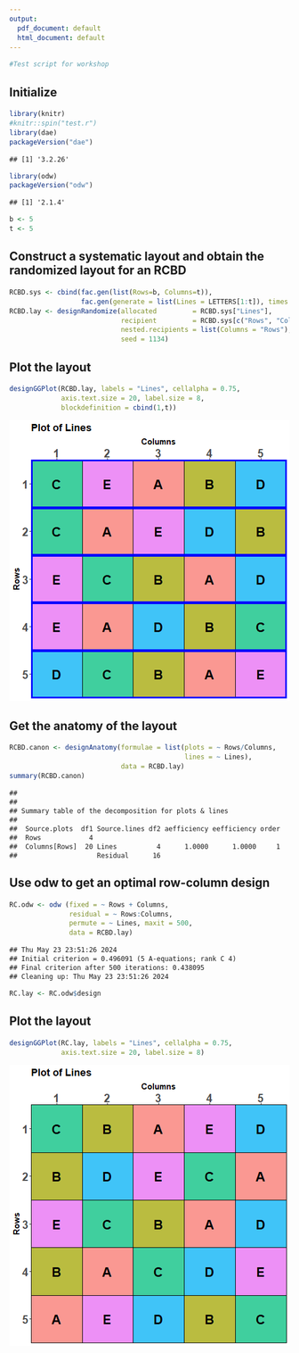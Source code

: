 ```yaml
---
output:
  pdf_document: default
  html_document: default
---
```



``` r
#Test script for workshop
```

## Initialize


``` r
library(knitr)
#knitr::spin("test.r")
library(dae)
packageVersion("dae")
```

```
## [1] '3.2.26'
```

``` r
library(odw)
packageVersion("odw")
```

```
## [1] '2.1.4'
```

``` r
b <- 5
t <- 5
```

## Construct a systematic layout and obtain the randomized layout for an RCBD


``` r
RCBD.sys <- cbind(fac.gen(list(Rows=b, Columns=t)),
                  fac.gen(generate = list(Lines = LETTERS[1:t]), times = b))
RCBD.lay <- designRandomize(allocated         = RCBD.sys["Lines"], 
                            recipient         = RCBD.sys[c("Rows", "Columns")], 
                            nested.recipients = list(Columns = "Rows"),
                            seed = 1134)
```

## Plot the layout


``` r
designGGPlot(RCBD.lay, labels = "Lines", cellalpha = 0.75,
             axis.text.size = 20, label.size = 8, 
             blockdefinition = cbind(1,t))
```

![plot of chunk unnamed-chunk-4](figure/unnamed-chunk-4-1.png)

## Get the anatomy of the layout


``` r
RCBD.canon <- designAnatomy(formulae = list(plots = ~ Rows/Columns, 
                                            lines = ~ Lines),
                            data = RCBD.lay)
summary(RCBD.canon)
```

```
## 
## 
## Summary table of the decomposition for plots & lines
## 
##  Source.plots  df1 Source.lines df2 aefficiency eefficiency order
##  Rows            4                                               
##  Columns[Rows]  20 Lines          4      1.0000      1.0000     1
##                    Residual      16
```

## Use odw to get an optimal row-column design


``` r
RC.odw <- odw (fixed = ~ Rows + Columns,
               residual = ~ Rows:Columns,
               permute = ~ Lines, maxit = 500,
               data = RCBD.lay)
```

```
## Thu May 23 23:51:26 2024
## Initial criterion = 0.496091 (5 A-equations; rank C 4)
## Final criterion after 500 iterations: 0.438095
## Cleaning up: Thu May 23 23:51:26 2024
```

``` r
RC.lay <- RC.odw$design
```

## Plot the layout


``` r
designGGPlot(RC.lay, labels = "Lines", cellalpha = 0.75,
             axis.text.size = 20, label.size = 8)
```

![plot of chunk unnamed-chunk-7](figure/unnamed-chunk-7-1.png)

